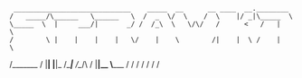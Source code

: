      _____________________________    _____  __      __ ____  __.________   
    /   _____/\______   \______   \  /  _  \/  \    /  \    |/ _|\_____  \  
    \_____  \  |     ___/|       _/ /  /_\  \   \/\/   /      <   /   |   \ 
    /        \ |    |    |    |   \/    |    \        /|    |  \ /    |    \
   /_______  / |____|    |____|_  /\____|__  /\__/\  / |____|__ \\_______  /
           \/                   \/         \/      \/          \/        \/ 
